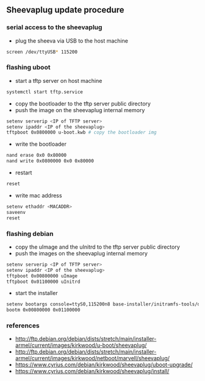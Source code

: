 ## Sheevaplug update procedure

### serial access to the sheevaplug
- plug the sheeva via USB to the host machine
```bash
screen /dev/ttyUSB* 115200
```

### flashing uboot
- start a tftp server on host machine
```bash
systemctl start tftp.service
```
- copy the bootloader to the tftp server public directory
- push the image on the sheevaplug internal memory
```bash
setenv serverip <IP of TFTP server>
setenv ipaddr <IP of the sheevaplug>  
tftpboot 0x0800000 u-boot.kwb # copy the bootloader img
```

- write the bootloader
```bash
nand erase 0x0 0x80000  
nand write 0x0800000 0x0 0x80000  
```

- restart
```bash
reset  
```

- write mac address
```bash
setenv ethaddr <MACADDR>  
saveenv  
reset 
```

### flashing debian
- copy the uImage and the uInitrd to the tftp server public directory
- push the images on the sheevaplug internal memory
```bash
setenv serverip <IP of TFTP server>  
setenv ipaddr <IP of the sheevaplug>    
tftpboot 0x00800000 uImage  
tftpboot 0x01100000 uInitrd  
```

 - start the installer
```bash
setenv bootargs console=ttyS0,115200n8 base-installer/initramfs-tools/driver-policy=most  
bootm 0x00800000 0x01100000
```

### references
- http://ftp.debian.org/debian/dists/stretch/main/installer-armel/current/images/kirkwood/u-boot/sheevaplug/
- http://ftp.debian.org/debian/dists/stretch/main/installer-armel/current/images/kirkwood/netboot/marvell/sheevaplug/
- https://www.cyrius.com/debian/kirkwood/sheevaplug/uboot-upgrade/
- https://www.cyrius.com/debian/kirkwood/sheevaplug/install/
 
